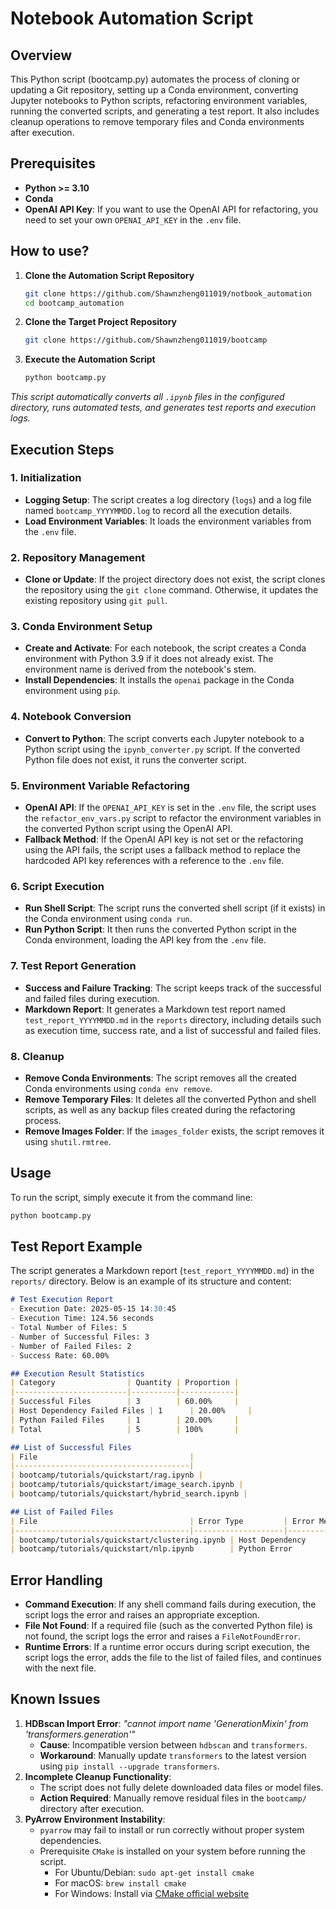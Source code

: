 # Notebook Automation Script

## Overview

This Python script (bootcamp.py) automates the process of cloning or updating a Git repository, setting up a Conda environment, converting Jupyter notebooks to Python scripts, refactoring environment variables, running the converted scripts, and generating a test report. It also includes cleanup operations to remove temporary files and Conda environments after execution.

## Prerequisites

- **Python >= 3.10**
- **Conda**
- **OpenAI API Key**: If you want to use the OpenAI API for refactoring, you need to set your own `OPENAI_API_KEY` in the `.env` file.

## How to use?

1. **Clone the Automation Script Repository**

   ```bash
   git clone https://github.com/Shawnzheng011019/notbook_automation
   cd bootcamp_automation
   ```

2. **Clone the Target Project Repository**

   ```bash
   git clone https://github.com/Shawnzheng011019/bootcamp
   ```

3. **Execute the Automation Script**

   ```bash
   python bootcamp.py
   ```

*This script automatically converts all `.ipynb` files in the configured directory, runs automated tests, and generates test reports and execution logs.*

## Execution Steps

### 1. Initialization

- **Logging Setup**: The script creates a log directory (`logs`) and a log file named `bootcamp_YYYYMMDD.log` to record all the execution details.
- **Load Environment Variables**: It loads the environment variables from the `.env` file.

### 2. Repository Management

- **Clone or Update**: If the project directory does not exist, the script clones the repository using the `git clone` command. Otherwise, it updates the existing repository using `git pull`.

### 3. Conda Environment Setup

- **Create and Activate**: For each notebook, the script creates a Conda environment with Python 3.9 if it does not already exist. The environment name is derived from the notebook's stem.
- **Install Dependencies**: It installs the `openai` package in the Conda environment using `pip`.

### 4. Notebook Conversion

- **Convert to Python**: The script converts each Jupyter notebook to a Python script using the `ipynb_converter.py` script. If the converted Python file does not exist, it runs the converter script.

### 5. Environment Variable Refactoring

- **OpenAI API**: If the `OPENAI_API_KEY` is set in the `.env` file, the script uses the `refactor_env_vars.py` script to refactor the environment variables in the converted Python script using the OpenAI API.
- **Fallback Method**: If the OpenAI API key is not set or the refactoring using the API fails, the script uses a fallback method to replace the hardcoded API key references with a reference to the `.env` file.

### 6. Script Execution

- **Run Shell Script**: The script runs the converted shell script (if it exists) in the Conda environment using `conda run`.
- **Run Python Script**: It then runs the converted Python script in the Conda environment, loading the API key from the `.env` file.

### 7. Test Report Generation

- **Success and Failure Tracking**: The script keeps track of the successful and failed files during execution.
- **Markdown Report**: It generates a Markdown test report named `test_report_YYYYMMDD.md` in the `reports` directory, including details such as execution time, success rate, and a list of successful and failed files.

### 8. Cleanup

- **Remove Conda Environments**: The script removes all the created Conda environments using `conda env remove`.
- **Remove Temporary Files**: It deletes all the converted Python and shell scripts, as well as any backup files created during the refactoring process.
- **Remove Images Folder**: If the `images_folder` exists, the script removes it using `shutil.rmtree`.

## Usage

To run the script, simply execute it from the command line:

```bash
python bootcamp.py
```

## Test Report Example

The script generates a Markdown report (`test_report_YYYYMMDD.md`) in the `reports/` directory. Below is an example of its structure and content:

```markdown
# Test Execution Report
- Execution Date: 2025-05-15 14:30:45
- Execution Time: 124.56 seconds
- Total Number of Files: 5
- Number of Successful Files: 3
- Number of Failed Files: 2
- Success Rate: 60.00%

## Execution Result Statistics
| Category                | Quantity | Proportion |
|-------------------------|----------|------------|
| Successful Files        | 3        | 60.00%     |
| Host Dependency Failed Files | 1      | 20.00%     |
| Python Failed Files     | 1        | 20.00%     |
| Total                   | 5        | 100%       |

## List of Successful Files
| File                                  |
|---------------------------------------|
| bootcamp/tutorials/quickstart/rag.ipynb |
| bootcamp/tutorials/quickstart/image_search.ipynb |
| bootcamp/tutorials/quickstart/hybrid_search.ipynb |

## List of Failed Files
| File                                  | Error Type         | Error Message                                                                 |
|---------------------------------------|--------------------|-----------------------------------------------------------------------------|
| bootcamp/tutorials/quickstart/clustering.ipynb | Host Dependency    | CalledProcessError: Failed to execute command: conda run -n clustering_env bash clustering.sh (Permission denied) |
| bootcamp/tutorials/quickstart/nlp.ipynb        | Python Error       | RuntimeError: Python script execution failed with return code: 1 (ModuleNotFoundError: No module named 'transformers') |
```

## Error Handling

- **Command Execution**: If any shell command fails during execution, the script logs the error and raises an appropriate exception.
- **File Not Found**: If a required file (such as the converted Python file) is not found, the script logs the error and raises a `FileNotFoundError`.
- **Runtime Errors**: If a runtime error occurs during script execution, the script logs the error, adds the file to the list of failed files, and continues with the next file.

## Known Issues

1. **HDBscan Import Error**:
   *"cannot import name 'GenerationMixin' from 'transformers.generation'"*
   - **Cause**: Incompatible version between `hdbscan` and `transformers`.
   - **Workaround**: Manually update `transformers` to the latest version using `pip install --upgrade transformers`.
2. **Incomplete Cleanup Functionality**:
   - The script does not fully delete downloaded data files or model files.
   - **Action Required**: Manually remove residual files in the `bootcamp/` directory after execution.
3. **PyArrow Environment Instability**:
   - `pyarrow` may fail to install or run correctly without proper system dependencies.
   - Prerequisite `CMake` is installed on your system before running the script.
     - For Ubuntu/Debian: `sudo apt-get install cmake`
     - For macOS: `brew install cmake`
     - For Windows: Install via [CMake official website](https://cmake.org/install/)
